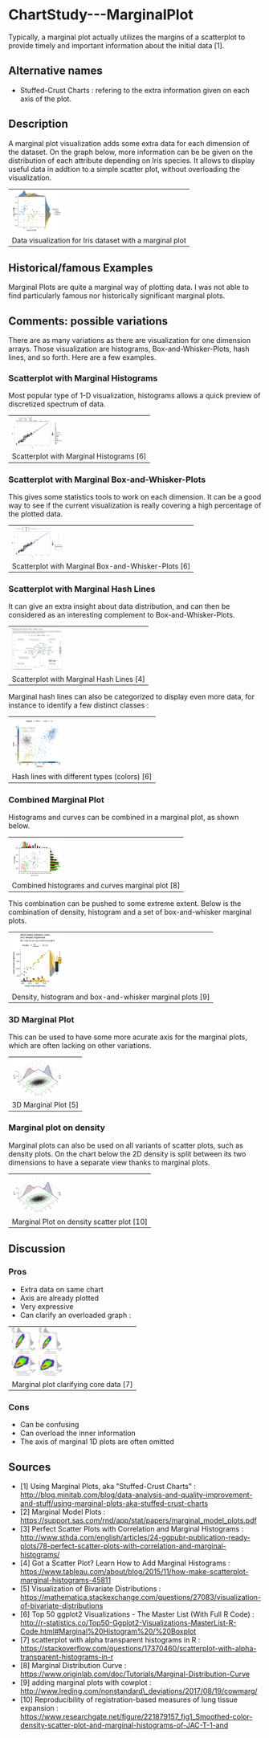 # ChartStudy---MarginalPlot

Typically, a marginal plot actually utilizes the margins of a scatterplot to provide timely and important information about the initial data [1].

## Alternative names

* Stuffed-Crust Charts : refering to the extra information given on each axis of the plot.

## Description

A marginal plot visualization adds some extra data for each dimension of the dataset. On the graph below, more information can be be given on the distribution of each attribute depending on Iris species. It allows to display useful data in addtion to a simple scatter plot, without overloading the visualization.

<table border="0">
  <tr>
    <td>
      <img src="img/margplotiris.png" style="width: 100px;">
    </td>
  </tr>
  <tr>
    <td>
      Data visualization for Iris dataset with a marginal plot
    </td>
  </tr>
</table>

## Historical/famous Examples

Marginal Plots are quite a marginal way of plotting data.  I was not able to find particularly famous nor historically significant marginal plots.

## Comments: possible variations

There are as many variations as there are visualization for one dimension arrays. Those visualization are histograms, Box-and-Whisker-Plots, hash lines, and so forth. Here are a few examples.

### Scatterplot with Marginal Histograms
Most popular type of 1-D visualization, histograms allows a quick preview of discretized spectrum of data.

<table border="0">
  <tr>
    <td>
      <img src="img/ggplotHist.png" style="width: 100px;">
    </td>
  </tr>
  <tr>
    <td>
      Scatterplot with Marginal Histograms [6]
    </td>
  </tr>
</table>

### Scatterplot with Marginal Box-and-Whisker-Plots
This gives some statistics tools to work on each dimension. It can be a good way to see if the current visualization is really covering a high percentage of the plotted data.

<table border="0">
  <tr>
    <td>
      <img src="img/ggplotMoust.png" style="width: 100px;">
    </td>
  </tr>
  <tr>
    <td>
      Scatterplot with Marginal Box-and-Whisker-Plots [6]
    </td>
  </tr>
</table>

### Scatterplot with Marginal Hash Lines
It can give an extra insight about data distribution, and can then be considered as an interesting complement to Box-and-Whisker-Plots.

<table border="0">
  <tr>
    <td>
      <img src="img/hashL.png" style="width: 100px;">
    </td>
  </tr>
  <tr>
    <td>
      Scatterplot with Marginal Hash Lines [4]
    </td>
  </tr>
</table>

Marginal hash lines can also be categorized to display even more data, for instance to identify a few distinct classes :

<table border="0">
  <tr>
    <td>
      <img src="img/dens.png" style="width: 100px;">
    </td>
  </tr>
  <tr>
    <td>
      Hash lines with different types (colors) [6]
    </td>
  </tr>
</table>

### Combined Marginal Plot

Histograms and curves can be combined in a marginal plot, as shown below.

<table border="0">
  <tr>
    <td>
      <img src="img/combined.png" style="width: 100px;">
    </td>
  </tr>
  <tr>
    <td>
      Combined histograms and curves marginal plot [8]
    </td>
  </tr>
</table>

This combination can be pushed to some extreme extent. Below is the combination of density, histogram and a set of box-and-whisker marginal plots.

<table border="0">
  <tr>
    <td>
      <img src="img/fullcombined.jpeg" style="width: 100px;">
    </td>
  </tr>
  <tr>
    <td>
      Density, histogram and box-and-whisker marginal plots [9]
    </td>
  </tr>
</table>

### 3D Marginal Plot 
This can be used to have some more acurate axis for the marginal plots, which are often lacking on other variations.

<table border="0">
  <tr>
    <td>
      <img src="img/3D.png" style="width: 100px;">
    </td>
  </tr>
  <tr>
    <td>
      3D Marginal Plot [5]
    </td>
  </tr>
</table>

### Marginal plot on density
Marginal plots can also be used on all variants of scatter plots, such as density plots. On the chart below the 2D density is split between its two dimensions to have a separate view thanks to marginal plots.

<table border="0">
  <tr>
    <td>
      <img src="img/3D.png" style="width: 100px;">
    </td>
  </tr>
  <tr>
    <td>
      Marginal Plot on density scatter plot [10]
    </td>
  </tr>
</table>

## Discussion

### Pros
* Extra data on same chart
* Axis are already plotted
* Very expressive
* Can clarify an overloaded graph :

<table border="0">
  <tr>
    <td>
      <img src="img/density.png" style="width: 100px;">
    </td>
  </tr>
  <tr>
    <td>
      Marginal plot clarifying core data [7]
    </td>
  </tr>
</table>

### Cons
* Can be confusing
* Can overload the inner information
* The axis of marginal 1D plots are often omitted

## Sources

* [1] Using Marginal Plots, aka "Stuffed-Crust Charts" : http://blog.minitab.com/blog/data-analysis-and-quality-improvement-and-stuff/using-marginal-plots-aka-stuffed-crust-charts
* [2] Marginal Model Plots : https://support.sas.com/rnd/app/stat/papers/marginal_model_plots.pdf
* [3] Perfect Scatter Plots with Correlation and Marginal Histograms : http://www.sthda.com/english/articles/24-ggpubr-publication-ready-plots/78-perfect-scatter-plots-with-correlation-and-marginal-histograms/
* [4] Got a Scatter Plot? Learn How to Add Marginal Histograms : https://www.tableau.com/about/blog/2015/11/how-make-scatterplot-marginal-histograms-45811
* [5] Visualization of Bivariate Distributions : https://mathematica.stackexchange.com/questions/27083/visualization-of-bivariate-distributions
* [6] Top 50 ggplot2 Visualizations - The Master List (With Full R Code) : http://r-statistics.co/Top50-Ggplot2-Visualizations-MasterList-R-Code.html#Marginal%20Histogram%20/%20Boxplot
* [7] scatterplot with alpha transparent histograms in R : https://stackoverflow.com/questions/17370460/scatterplot-with-alpha-transparent-histograms-in-r
* [8] Marginal Distribution Curve : https://www.originlab.com/doc/Tutorials/Marginal-Distribution-Curve
* [9] adding marginal plots with cowplot : http://www.lreding.com/nonstandard\_deviations/2017/08/19/cowmarg/
* [10] Reproducibility of registration-based measures of lung tissue expansion : https://www.researchgate.net/figure/221879157_fig1_Smoothed-color-density-scatter-plot-and-marginal-histograms-of-JAC-T-1-and

